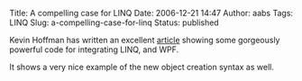 Title: A compelling case for LINQ
Date: 2006-12-21 14:47
Author: aabs
Tags: LINQ
Slug: a-compelling-case-for-linq
Status: published

Kevin Hoffman has written an excellent [article](http://dotnetaddict.dotnetdevelopersjournal.com/wpf_linq.htm) showing some gorgeously powerful code for integrating LINQ, and WPF.

It shows a very nice example of the new object creation syntax as well.
